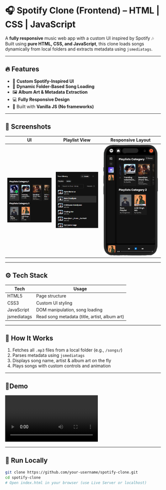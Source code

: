 # 🎧 Spotify Clone (Frontend) – HTML | CSS | JavaScript

A **fully responsive** music web app with a custom UI inspired by Spotify 🎶  
Built using **pure HTML, CSS, and JavaScript**, this clone loads songs dynamically from local folders and extracts metadata using `jsmediatags`.

---

## 🔥 Features

- 🎨 **Custom Spotify-Inspired UI**
- 📁 **Dynamic Folder-Based Song Loading**
- 🖼️ **Album Art & Metadata Extraction**
- 💻 **Fully Responsive Design**
- 🧪 Built with **Vanilla JS (No frameworks)**

---

## 📸 Screenshots

| UI | Playlist View | Responsive Layout |
|----|---------------|-------------------|
| ![Home](screenshots/home.png) | ![Playlist](screenshots/playlist.png) | ![Mobile](screenshots/mobile.png) |

---

## ⚙️ Tech Stack

| Tech | Usage |
|------|--------|
| HTML5 | Page structure |
| CSS3 | Custom UI styling |
| JavaScript | DOM manipulation, song loading |
| jsmediatags | Read song metadata (title, artist, album art) |

---

## 🧠 How It Works

1. Fetches all `.mp3` files from a local folder (e.g., `/songs/`)
2. Parses metadata using `jsmediatags`
3. Displays song name, artist & album art on the fly
4. Plays songs with custom controls and animation

---

## 🚀Demo

![Preview](screenshots/preview.mkv)

---

## 📂 Run Locally

```bash
git clone https://github.com/your-username/spotify-clone.git
cd spotify-clone
# Open index.html in your browser (use Live Server or localhost)

